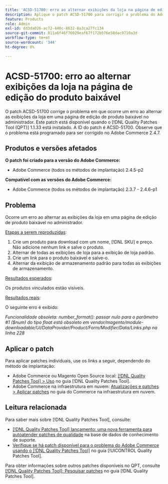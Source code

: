```yaml
---
title: 'ACSD-51700: erro ao alternar exibições da loja na página de edição do produto baixável'
description: Aplique o patch ACSD-51700 para corrigir o problema do Adobe Commerce em que ocorre um erro ao alternar as exibições da loja em uma página de edição de produto baixável no administrador.
feature: Products
role: Admin
exl-id: dd3da026-ac72-440c-8632-8a3ca27fc134
source-git-commit: 011a6f46f76029eaf67f172b576e58dac9710a3d
workflow-type: tm+mt
source-wordcount: '344'
ht-degree: 0%

---
```


# ACSD-51700: erro ao alternar exibições da loja na página de edição do produto baixável

O patch ACSD-51700 corrige o problema em que ocorre um erro ao alternar as exibições da loja em uma página de edição de produto baixável no administrador. Este patch está disponível quando o [!DNL Quality Patches Tool (QPT)] 1.1.33 está instalado. A ID do patch é ACSD-51700. Observe que o problema está programado para ser corrigido no Adobe Commerce 2.4.7.

## Produtos e versões afetados

**O patch foi criado para a versão do Adobe Commerce:**

* Adobe Commerce (todos os métodos de implantação) 2.4.5-p2

**Compatível com as versões do Adobe Commerce:**

* Adobe Commerce (todos os métodos de implantação) 2.3.7 - 2.4.6-p1

## Problema

Ocorre um erro ao alternar as exibições da loja em uma página de edição de produto baixável no administrador.

<u>Etapas a serem reproduzidas</u>:

1. Crie um produto para download com um nome, [!DNL SKU] e preço. Não adicione nenhum link e salve o produto.
1. Alternar de todas as exibições de loja para a exibição de loja padrão.
1. Crie um link para o produto baixável e salve-o.
1. Alternar da exibição de armazenamento padrão para todas as exibições de armazenamento.

<u>Resultados esperados</u>:

Os produtos vinculados estão visíveis.

<u>Resultados reais</u>:

O seguinte erro é exibido:

*Funcionalidade obsoleta: number_format(): passar nulo para o parâmetro #1 ($num) do tipo float está obsoleto em vendor/magento/module-downloadable/Ui/DataProvider/Product/Form/Modifier/Data/Links.php na linha 228*

## Aplicar o patch

Para aplicar patches individuais, use os links a seguir, dependendo do método de implantação:

* Adobe Commerce ou Magento Open Source local: [[!DNL Quality Patches Tool] > Uso](/help/tools/quality-patches-tool/usage.md) no guia [!DNL Quality Patches Tool].
* Adobe Commerce na infraestrutura em nuvem: [Atualizações e patches > Aplicar patches](https://experienceleague.adobe.com/docs/commerce-cloud-service/user-guide/develop/upgrade/apply-patches.html) no guia do Commerce na infraestrutura em nuvem.

## Leitura relacionada

Para saber mais sobre [!DNL Quality Patches Tool], consulte:

* [[!DNL Quality Patches Tool] lançamento: uma nova ferramenta para autoatender patches de qualidade](https://experienceleague.adobe.com/en/docs/commerce-operations/tools/quality-patches-tool/quality-patches-tool-to-self-serve-quality-patches) na base de dados de conhecimento de suporte.
* [Verifique se há patch disponível para o problema do Adobe Commerce usando o  [!DNL Quality Patches Tool]](/help/tools/quality-patches-tool/patches-available-in-qpt/check-patch-for-magento-issue-with-magento-quality-patches.md) no guia [!UICONTROL Quality Patches Tool].


Para obter informações sobre outros patches disponíveis no QPT, consulte [[!DNL Quality Patches Tool]: Pesquisar patches](https://experienceleague.adobe.com/tools/commerce-quality-patches/index.html) no guia [!DNL Quality Patches Tool].
